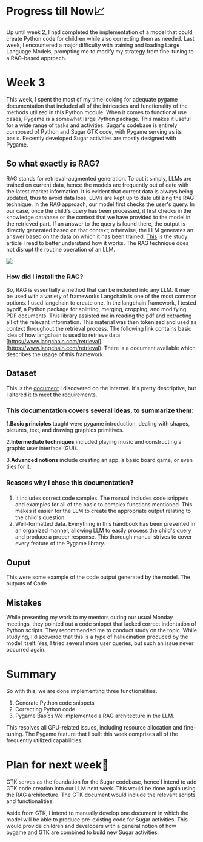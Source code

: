 # Progress till Now📈
Up until week 2, I had completed the implementation of a model that could create Python code for children while also correcting them as needed. Last week, I encountered a major difficulty with training and loading Large Language Models, prompting me to modify my strategy from fine-tuning to a RAG-based approach.

# Week 3
This week, I spent the most of my time looking for adequate pygame documentation that included all of the intricacies and functionality of the methods utilized in this Python module. When it comes to functional use cases, Pygame is a somewhat large Python package. This makes it useful for a wide range of tasks and activities.
Sugar's codebase is entirely composed of Python and Sugar GTK code, with Pygame serving as its basis. Recently developed Sugar activities are mostly designed with Pygame.

## So what exactly is RAG?
RAG stands for retrieval-augmented generation. To put it simply, LLMs are trained on current data, hence the models are frequently out of date with the latest market information. It is evident that current data is always being updated, thus to avoid data loss, LLMs are kept up to date utilizing the RAG technique. In the RAG approach, our model first checks the user's query. In our case, once the child's query has been processed, it first checks in the knowledge database or the context that we have provided to the model in the retrieved part. If an answer to the query is found there, the output is directly generated based on that context; otherwise, the LLM generates an answer based on the data on which it has been trained.
[This](https://arxiv.org/pdf/2005.11401) is the study article I read to better understand how it works. The RAG technique does not disrupt the routine operation of an LLM.

![](https://miro.medium.com/v2/resize:fit:1127/1*Jq9bEbitg1Pv4oASwEQwJg.png)
### How did I install the RAG? 
So, RAG is essentially a method that can be included into any LLM. It may be used with a variety of frameworks Langchain is one of the most common options. I used langchain to create one. In the langchain framework, I tested pypdf, a Python package for splitting, merging, cropping, and modifying PDF documents. This library assisted me in reading the pdf and extracting all of the relevant information. This material was then tokenized and used as context throughout the retrieval process.
The following link contains basic idea of how langchain is used to retrieve data [https://www.langchain.com/retrieval](https://www.langchain.com/retrieval).
There is a document available which describes the usage of this framework.
## Dataset
This is the [document](https://github.com/kshitijdshah99/Pippy_Activity/blob/main/Pygame%20Documentation.pdf) I discovered on the internet. It's pretty descriptive, but I altered it to meet the requirements.

### This documentation covers several ideas, to summarize them:

1.**Basic principles** taught were pygame introduction, dealing with shapes, pictures, text, and drawing graphics primitives.

2.**Intermediate techniques** included playing music and constructing a graphic user interface (GUI).

3.**Advanced notions** include creating an app, a basic board game, or even tiles for it.

### Reasons why I chose this documentation❓
1. It includes correct code samples.
The manual includes code snippets and examples for all of the basic to complex functions mentioned. This makes it easier for the LLM to create the appropriate output relating to the child's question.
2. Well-formatted data.
Everything in this handbook has been presented in an organized manner, allowing LLM to easily process the child's query and produce a proper response. This thorough manual strives to cover every feature of the Pygame library.

## Ouput
This were some example of the code output generated by the model. The outputs of Code

## Mistakes
While presenting my work to my mentors during our usual Monday meetings, they pointed out a code snippet that lacked correct indentation of Python scripts. They recommended me to conduct study on the topic. While studying, I discovered that this is a type of hallucination produced by the model itself. Yes, I tried several more user queries, but such an issue never occurred again.

# Summary
So with this, we are done implementing three functionalities. 
1. Generate Python code snippets
2. Correcting Python code
3. Pygame Basics
We implemented a RAG architecture in the LLM.

This resolves all GPU-related issues, including resource allocation and fine-tuning. The Pygame feature that I built this week comprises all of the frequently utilized capabilities.

# Plan for next week📝
GTK serves as the foundation for the Sugar codebase, hence I intend to add GTK code creation into our LLM next week. This would be done again using the RAG architecture. The GTK document would include the relevant scripts and functionalities.

Aside from GTK, I intend to manually develop one document in which the model will be able to produce pre-existing code for Sugar activities. This would provide children and developers with a general notion of how pygame and GTK are combined to build new Sugar activities.
